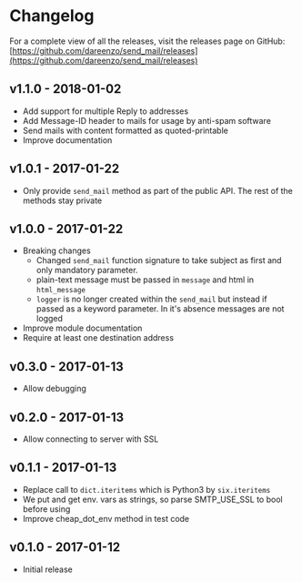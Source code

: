 # Changelog

For a complete view of all the releases, visit the releases page on GitHub:
[https://github.com/dareenzo/send_mail/releases](https://github.com/dareenzo/send_mail/releases)

## v1.1.0 - 2018-01-02

- Add support for multiple Reply to addresses
- Add Message-ID header to mails for usage by anti-spam software
- Send mails with content formatted as quoted-printable
- Improve documentation

## v1.0.1 - 2017-01-22

- Only provide `send_mail` method as part of the public API. The rest of the
  methods stay private

## v1.0.0 - 2017-01-22

- Breaking changes
  - Changed `send_mail` function signature to take subject as first and
    only mandatory parameter.
  - plain-text message must be passed in `message` and html in `html_message`
  - `logger` is no longer created within the `send_mail` but instead if passed
    as a keyword parameter. In it's absence messages are not logged
- Improve module documentation
- Require at least one destination address

## v0.3.0 - 2017-01-13

- Allow debugging

## v0.2.0 - 2017-01-13

- Allow connecting to server with SSL

## v0.1.1 - 2017-01-13

- Replace call to `dict.iteritems` which is Python3 by `six.iteritems`
- We put and get env. vars as strings, so parse SMTP_USE_SSL to bool before using
- Improve cheap_dot_env method in test code

## v0.1.0 - 2017-01-12

- Initial release
